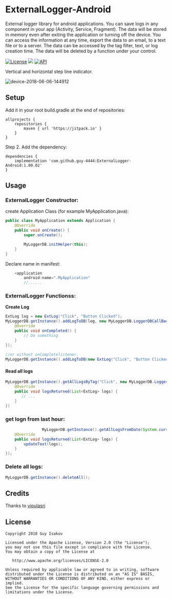 # ExternalLogger-Android
External logger library for android applications.
You can save logs in any component in your app (Activity, Service, Fragment).
The data will be stored in memory even after exiting the application or turning off the device.
You can access the information at any time, export the data to an email, to a text file or to a server.
The data can be accessed by the tag filter, text, or log creation time.
The data will be deleted by a function under your control.



[![License](https://img.shields.io/badge/License-Apache%202.0-blue.svg)](https://github.com/vlad1m1r990/Lemniscate/blob/master/LICENSE)
[![](https://jitpack.io/v/guy-4444/ExternalLogger-Android.svg)](https://jitpack.io/#guy-4444/ExternalLogger-Android)
[![API](https://img.shields.io/badge/API-15%2B-green.svg?style=flat)]()

Vertical and horizontal step line indicator.


![device-2018-06-06-144912](https://github.com/guy-4444/ExternalLogger-Android/blob/master/Screenshot2.png?raw=true)


## Setup
Add it in your root build.gradle at the end of repositories:
```
allprojects {
	repositories {
		maven { url 'https://jitpack.io' }
	}
}
```

Step 2. Add the dependency:

```
dependencies {
	implementation 'com.github.guy-4444:ExternalLogger-Android:1.00.02'
}
```
## Usage

### ExternalLogger Constructor:
create Application Class (for example MyApplication.java):

```java
public class MyApplication extends Application {
    @Override
    public void onCreate() {
        super.onCreate();

        MyLoggerDB.initHelper(this);
    }
}

```
Declare name in manifest:
```java
    <application
        android:name=".MyApplication"
        //......
```
### ExternalLogger Functionss:

**Create Log**
```java
ExtLog log = new ExtLog("Click", "Button Clicked");
MyLoggerDB.getInstance().addLogToDB(log, new MyLoggerDB.LoggerDBCallBack_OnCompleted() {
    @Override
    public void onCompleted() {
        // Do something
    }
});
		
//or without onCompletelistener.
MyLoggerDB.getInstance().addLogToDB(new ExtLog("Click", "Button Clicked"), null);
```

#### Read all logs
```java
MyLoggerDB.getInstance().getAllLogsByTag("Click", new MyLoggerDB.LoggerDBCallBack_LogsReturned() {
    @Override
    public void logsReturned(List<ExtLog> logs) {
       // ...
    }
})
``` 
### get logn from last hour:
```java
                MyLoggerDB.getInstance().getAllLogsFromDate(System.currentTimeMillis() - 3600*1000l, new MyLoggerDB.LoggerDBCallBack_LogsReturned() {
    @Override
    public void logsReturned(List<ExtLog> logs) {
        updateText(logs);
    }
});
```
### Delete all logs:
```java
MyLoggerDB.getInstance().deleteAll();
```
## Credits

Thanks to [vipulasri](https://github.com/vipulasri/Timeline-View)

## License

    Copyright 2018 Guy Isakov

    Licensed under the Apache License, Version 2.0 (the "License");
    you may not use this file except in compliance with the License.
    You may obtain a copy of the License at

       http://www.apache.org/licenses/LICENSE-2.0

    Unless required by applicable law or agreed to in writing, software
    distributed under the License is distributed on an "AS IS" BASIS,
    WITHOUT WARRANTIES OR CONDITIONS OF ANY KIND, either express or implied.
    See the License for the specific language governing permissions and
    limitations under the License.
